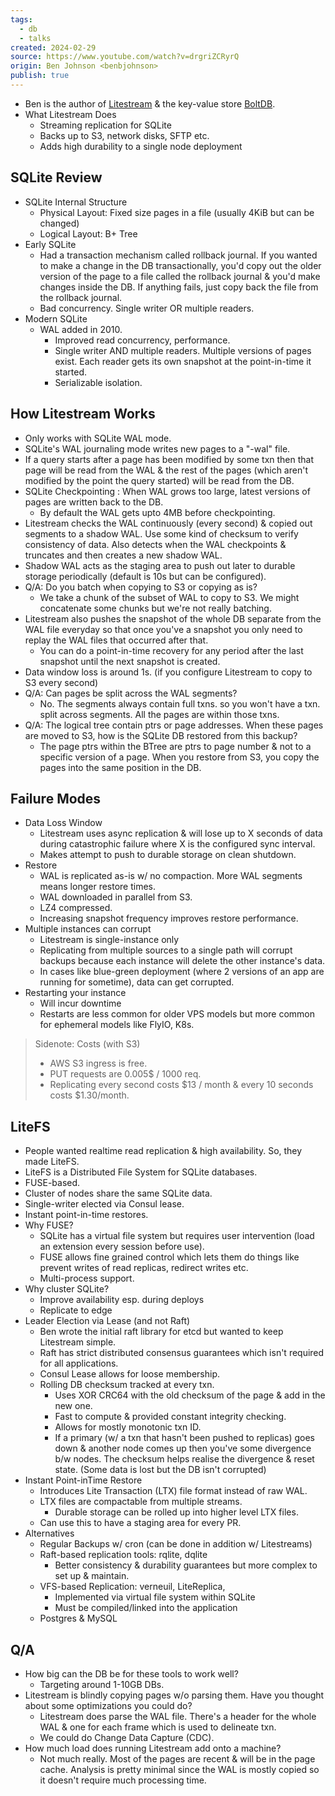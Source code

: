 ```yaml
---
tags:
  - db
  - talks
created: 2024-02-29
source: https://www.youtube.com/watch?v=drgriZCRyrQ
origin: Ben Johnson <benbjohnson>
publish: true
---
```

- Ben is the author of [Litestream](https://github.com/benbjohnson/litestream) & the key-value store [BoltDB](https://github.com/boltdb/bolt).
- What Litestream Does
	- Streaming replication for SQLite
	- Backs up to S3, network disks, SFTP etc.
	- Adds high durability to a single node deployment

## SQLite Review
- SQLite Internal Structure
	- Physical Layout: Fixed size pages in a file (usually 4KiB but can be changed)
	- Logical Layout: B+ Tree
- Early SQLite
	- Had a transaction mechanism called rollback journal. If you wanted to make a change in the DB transactionally, you'd copy out the older version of the page to a file called the rollback journal & you'd make changes inside the DB. If anything fails, just copy back the file from the rollback journal.
	- Bad concurrency. Single writer OR multiple readers.
- Modern SQLite
	- WAL added in 2010.
		- Improved read concurrency, performance.
		- Single writer AND multiple readers. Multiple versions of pages exist. Each reader gets its own snapshot at the point-in-time it started.
		- Serializable isolation.

## How Litestream Works
- Only works with SQLite WAL mode.
- SQLite's WAL journaling mode writes new pages to a "-wal" file.
- If a query starts after a page has been modified by some txn then that page will be read from the WAL & the rest of the pages (which aren't modified by the point the query started) will be read from the DB.
- SQLite Checkpointing : When WAL grows too large, latest versions of pages are written back to the DB.
	- By default the WAL gets upto 4MB before checkpointing.
- Litestream checks the WAL continuously (every second) & copied out segments to a shadow WAL. Use some kind of checksum to verify consistency of data. Also detects when the WAL checkpoints & truncates and then creates a new shadow WAL. 
- Shadow WAL acts as the staging area to push out later to durable storage periodically (default is 10s but can be configured).
- Q/A: Do you batch when copying to S3 or copying as is?
	- We take a chunk of the subset of WAL to copy to S3. We might concatenate some chunks but we're not really batching.
- Litestream also pushes the snapshot of the whole DB separate from the WAL file everyday so that once you've a snapshot you only need to replay the WAL files that occurred after that.
	- You can do a point-in-time recovery for any period after the last snapshot until the next snapshot is created.
- Data window loss is around 1s. (if you configure Litestream to copy to S3 every second)
- Q/A: Can pages be split across the WAL segments?
	- No. The segments always contain full txns. so you won't have a txn. split across segments. All the pages are within those txns.
- Q/A: The logical tree contain ptrs or page addresses. When these pages are moved to S3, how is the SQLite DB restored from this backup?
	- The page ptrs within the BTree are ptrs to page number & not to a specific version of a page. When you restore from S3, you copy the pages into the same position in the DB.

## Failure Modes
- Data Loss Window
	- Litestream uses async replication & will lose up to X seconds of data during catastrophic failure where X is the configured sync interval.
	- Makes attempt to push to durable storage on clean shutdown. 
- Restore
	- WAL is replicated as-is w/ no compaction. More WAL segments means longer restore times.
	- WAL downloaded in parallel from S3.
	- LZ4 compressed.
	- Increasing snapshot frequency improves restore performance.
- Multiple instances can corrupt
	- Litestream is single-instance only
	- Replicating from multiple sources to a single path will corrupt backups because each instance will delete the other instance's data.
	- In cases like blue-green deployment (where 2 versions of an app are running for sometime), data can get corrupted.
- Restarting your instance
	- Will incur downtime
	- Restarts are less common for older VPS models but more common for ephemeral models like FlyIO, K8s.

> Sidenote: Costs (with S3)
> - AWS S3 ingress is free.
> - PUT requests are 0.005$ / 1000 req.
> - Replicating every second costs $13 / month & every 10 seconds costs $1.30/month.

## LiteFS
- People wanted realtime read replication & high availability. So, they made LiteFS.
- LiteFS is a Distributed File System for SQLite databases.
- FUSE-based.
- Cluster of nodes share the same SQLite data.
- Single-writer elected via Consul lease.
- Instant point-in-time restores.
- Why FUSE?
	- SQLite has a virtual file system but requires user intervention (load an extension every session before use).
	- FUSE allows fine grained control which lets them do things like prevent writes of read replicas, redirect writes etc.
	- Multi-process support.
- Why cluster SQLite?
	- Improve availability esp. during deploys
	- Replicate to edge
- Leader Election via Lease (and not Raft)
	- Ben wrote the initial raft library for etcd but wanted to keep Litestream simple.
	- Raft has strict distributed consensus guarantees which isn't required for all applications.
	- Consul Lease allows for loose membership.
	- Rolling DB checksum tracked at every txn.
		- Uses XOR CRC64 with the old checksum of the page & add in the new one.
		- Fast to compute & provided constant integrity checking.
		- Allows for mostly monotonic txn ID.
		- If a primary (w/ a txn that hasn't been pushed to replicas) goes down & another node comes up then you've some divergence b/w nodes. The checksum helps realise the divergence & reset state. (Some data is lost but the DB isn't corrupted)
- Instant Point-inTime Restore
	- Introduces Lite Transaction (LTX) file format instead of raw WAL.
	- LTX files are compactable from multiple streams.
		- Durable storage can be rolled up into higher level LTX files.
	- Can use this to have a staging area for every PR.
- Alternatives
	- Regular Backups w/ cron (can be done in addition w/ Litestreams)
	- Raft-based replication tools: rqlite, dqlite
		- Better consistency & durability guarantees but more complex to set up & maintain.
	- VFS-based Replication: verneuil, LiteReplica,
		- Implemented via virtual file system within SQLite
		- Must be compiled/linked into the application
	- Postgres & MySQL

## Q/A
- How big can the DB be for these tools to work well?
	- Targeting around 1-10GB DBs.
- Litestream is blindly copying pages w/o parsing them. Have you thought about some optimizations you could do?
	- Litestream does parse the WAL file. There's a header for the whole WAL & one for each frame which is used to delineate txn. 
	- We could do Change Data Capture (CDC).
- How much load does running Litestream add onto a machine?
	- Not much really. Most of the pages are recent & will be in the page cache. Analysis is pretty minimal since the WAL is mostly copied so it doesn't require much processing time.